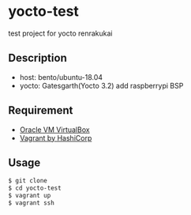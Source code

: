 # yocto-test
test project for yocto renrakukai

## Description
- host: bento/ubuntu-18.04
- yocto: Gatesgarth(Yocto 3.2) add raspberrypi BSP

## Requirement
- [Oracle VM VirtualBox](https://www.virtualbox.org/)
- [Vagrant by HashiCorp](https://www.vagrantup.com/)

## Usage
```sh
$ git clone 
$ cd yocto-test
$ vagrant up
$ vagrant ssh
```
